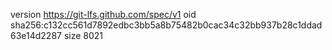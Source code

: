 version https://git-lfs.github.com/spec/v1
oid sha256:c132cc561d7892edbc3bb5a8b75482b0cac34c32bb937b28c1ddad63e14d2287
size 8021
